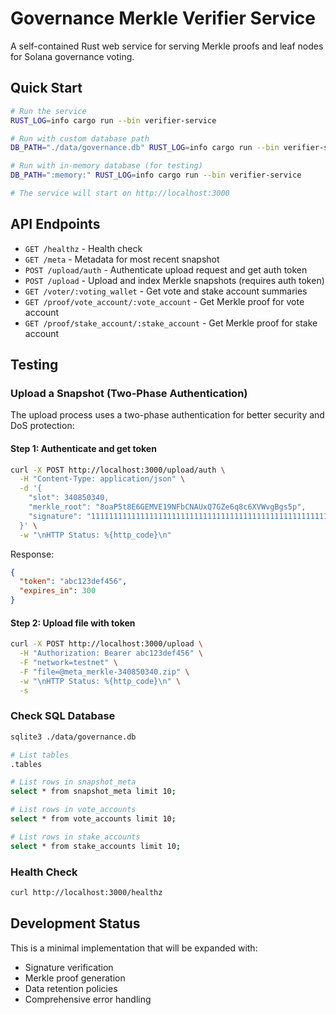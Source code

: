 # Governance Merkle Verifier Service

A self-contained Rust web service for serving Merkle proofs and leaf nodes for Solana governance voting.

## Quick Start

```bash
# Run the service
RUST_LOG=info cargo run --bin verifier-service

# Run with custom database path
DB_PATH="./data/governance.db" RUST_LOG=info cargo run --bin verifier-service

# Run with in-memory database (for testing)
DB_PATH=":memory:" RUST_LOG=info cargo run --bin verifier-service

# The service will start on http://localhost:3000
```

## API Endpoints

- `GET /healthz` - Health check
- `GET /meta` - Metadata for most recent snapshot
- `POST /upload/auth` - Authenticate upload request and get auth token
- `POST /upload` - Upload and index Merkle snapshots (requires auth token)
- `GET /voter/:voting_wallet` - Get vote and stake account summaries
- `GET /proof/vote_account/:vote_account` - Get Merkle proof for vote account
- `GET /proof/stake_account/:stake_account` - Get Merkle proof for stake account

## Testing

### Upload a Snapshot (Two-Phase Authentication)

The upload process uses a two-phase authentication for better security and DoS protection:

#### Step 1: Authenticate and get token

```bash
curl -X POST http://localhost:3000/upload/auth \
  -H "Content-Type: application/json" \
  -d '{
    "slot": 340850340,
    "merkle_root": "8oaP5t8E6GEMVE19NFbCNAUxQ7GZe6q8c6XVWvgBgs5p",
    "signature": "1111111111111111111111111111111111111111111111111111111111111111111111111111111111111111"
  }' \
  -w "\nHTTP Status: %{http_code}\n"
```

Response:

```json
{
  "token": "abc123def456",
  "expires_in": 300
}
```

#### Step 2: Upload file with token

```bash
curl -X POST http://localhost:3000/upload \
  -H "Authorization: Bearer abc123def456" \
  -F "network=testnet" \
  -F "file=@meta_merkle-340850340.zip" \
  -w "\nHTTP Status: %{http_code}\n" \
  -s
```

### Check SQL Database

```bash
sqlite3 ./data/governance.db

# List tables
.tables

# List rows in snapshot_meta
select * from snapshot_meta limit 10;

# List rows in vote_accounts
select * from vote_accounts limit 10;

# List rows in stake_accounts
select * from stake_accounts limit 10;
```

### Health Check

```bash
curl http://localhost:3000/healthz
```

## Development Status

This is a minimal implementation that will be expanded with:

- Signature verification
- Merkle proof generation
- Data retention policies
- Comprehensive error handling
